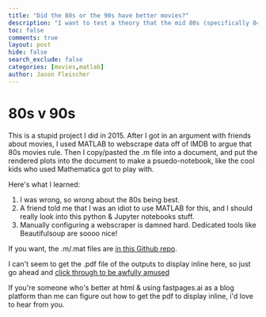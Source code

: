 ```yaml
---
title: "Did the 80s or the 90s have better movies?"
description: "I want to test a theory that the mid 80s (specifically 84-86) were unusually good at generating classic/iconic. Or do I just think so because that's my teen years?"
toc: false
comments: true
layout: post
hide: false
search_exclude: false
categories: [movies,matlab]
author: Jason Fleischer
---
```


# 80s v 90s

This is a stupid project I did in 2015.  After I got in an argument with friends about movies, I used MATLAB to webscrape data off of IMDB to argue that 80s movies rule.  Then I copy/pasted the .m file into a document, and put the rendered plots into the document to make a psuedo-notebook, like the cool kids who used Mathematica got to play with.

Here's what I learned:

1. I was wrong, so wrong about the 80s being best.
2. A friend told me that I was an idiot to use MATLAB for this, and I should really look into this python & Jupyter notebooks stuff. 
3. Manually configuring a webscraper is damned hard. Dedicated tools like Beautifulsoup are soooo nice!

If you want, the .m/.mat files are [in this Github repo](https://github.com/jasongfleischer/Were-the-80s-or-the-90s-the-best-decade-for-films-Matlab-based-IMDB-scrapper-).

I can't seem to get the .pdf file of the outputs to display inline here, so just go ahead and [click through to be awfully amused](https://github.com/jasongfleischer/Were-the-80s-or-the-90s-the-best-decade-for-films-Matlab-based-IMDB-scrapper-/blob/master/imdb-scrape.pdf)

If you're someone who's better at html & using fastpages.ai as a blog platform than me can figure out how to get the pdf to display inline, i'd love to hear from you.
